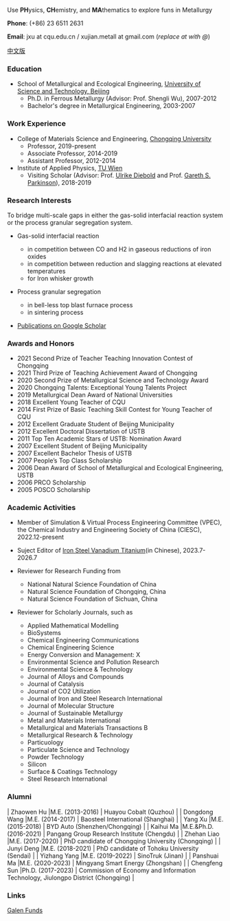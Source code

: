 Use **PH**ysics, **CH**emistry, and **MA**thematics to explore funs in Metallurgy

**Phone**: (+86) 23 6511 2631

**Email**: jxu at cqu.edu.cn / xujian.metall at gmail.com (_replace at with @_)

[中文版](./Chinese-page.html)

### Education

- School of Metallurgical and Ecological Engineering, [University of Science and Technology, Beijing](https://en.wikipedia.org/wiki/University_of_Science_and_Technology_Beijing)
  - Ph.D. in Ferrous Metallurgy (Advisor: Prof. Shengli Wu), 2007-2012
  - Bachelor's degree in Metallurgical Engineering, 2003-2007

### Work Experience

- College of Materials Science and Engineering, [Chongqing University](https://en.wikipedia.org/wiki/Chongqing_University)
  - Professor, 2019-present
  - Associate Professor, 2014-2019
  - Assistant Professor, 2012-2014
- Institute of Applied Physics, [TU Wien](https://en.wikipedia.org/wiki/TU_Wien)
  - Visiting Scholar (Advisor: Prof. [Ulrike Diebold](http://www.iap.tuwien.ac.at/www/surface/group/diebold/index) and Prof. [Gareth S. Parkinson](http://www.iap.tuwien.ac.at/www/surface/group/parkinson/index)), 2018-2019

### Research Interests

To bridge multi-scale gaps in either the gas-solid interfacial reaction system or the process granular segregation system. 

- Gas-solid interfacial reaction
  - in competition between CO and H2 in gaseous reductions of iron oxides
  - in competition between reduction and slagging reactions at elevated temperatures
  - for Iron whisker growth

- Process granular segregation
  - in bell-less top blast furnace process
  - in sintering process

- [Publications on Google Scholar](https://scholar.google.com/citations?user=A1FG06EAAAAJ&hl=EN)

### Awards and Honors

*   2021  Second Prize of Teacher Teaching Innovation Contest of Chongqing 
*   2021  Third Prize of Teaching Achievement Award of Chongqing 
*   2020  Second Prize of Metallurgical Science and Technology Award
*   2020  Chongqing Talents: Exceptional Young Talents Project
*   2019  Metallurgical Dean Award of National Universities
*   2018  Excellent Young Teacher of CQU
*   2014  First Prize of Basic Teaching Skill Contest for Young Teacher of CQU
*   2012  Excellent Graduate Student of Beijing Municipality
*   2012  Excellent Doctoral Dissertation of USTB
*   2011  Top Ten Academic Stars of USTB: Nomination Award
*   2007  Excellent Student of Beijing Municipality
*   2007  Excellent Bachelor Thesis of USTB
*   2007  People’s Top Class Scholarship
*   2006  Dean Award of School of Metallurgical and Ecological Engineering, USTB
*   2006  PRCO Scholarship
*   2005  POSCO Scholarship

### Academic Activities

- Member of Simulation & Virtual Process Engineering Committee (VPEC), the Chemical Industry and Engineering Society of China (CIESC), 2022.12-present
- Suject Editor of [Iron Steel Vanadium Titanium](http://www.gtft.cn/indexen.htm)(in Chinese), 2023.7-2026.7

- Reviewer for Research Funding from
  -  National Natural Science Foundation of China
  -  Natural Science Foundation of Chongqing, China
  -  Natural Science Foundation of Sichuan, China

- Reviewer for Scholarly Journals, such as
  - Applied Mathematical Modelling
  - BioSystems
  - Chemical Engineering Communications
  - Chemical Engineering Science
  - Energy Conversion and Management: X
  - Environmental Science and Pollution Research
  - Environmental Science & Technology
  - Journal of Alloys and Compounds
  - Journal of Catalysis
  - Journal of CO2 Utilization
  - Journal of Iron and Steel Research International
  - Journal of Molecular Structure
  - Journal of Sustainable Metallurgy
  - Metal and Materials International
  - Metallurgical and Materials Transactions B
  - Metallurgical Research & Technology
  - Particuology
  - Particulate Science and Technology
  - Powder Technology
  - Silicon
  - Surface & Coatings Technology
  - Steel Research International

### Alumni

| Zhaowen Hu |M.E.  (2013-2016)    | Huayou Cobalt  (Quzhou) |
| Dongdong Wang |M.E. (2014-2017) | Baosteel International (Shanghai)   | 
| Yang Xu |M.E. (2015-2018)       | BYD Auto (Shenzhen/Chongqing)      | 
| Kaihui Ma |M.E.&Ph.D. (2016-2021)     | Pangang Group Research Institute (Chengdu) |
| Zhehan Liao |M.E. (2017-2020)   | PhD candidate of Chongqing University  (Chongqing) |
| Junyi Deng |M.E.  (2018-2021)    | PhD candidate of Tohoku University (Sendai) |
| Yizhang Yang |M.E.  (2019-2022)  | SinoTruk (Jinan) |
| Panshuai Ma |M.E.  (2020-2023)  | Mingyang Smart Energy (Zhongshan) |
| Chengfeng Sun |Ph.D.  (2017-2023)  | Commission of Economy and Information Technology, Jiulongpo District (Chongqing) |

### Links

[Galen Funds](./Galen.html)
